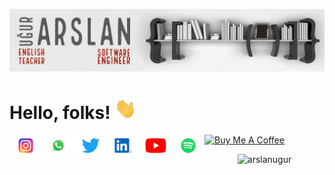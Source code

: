 [![Header](https://github.com/arslanugur/arslanugur/blob/arslan/readme_header.png)](http://linkedin.com/in/-ugurarslan-)

# Hello, folks! <img src="https://github.com/arslanugur/arslanugur/blob/arslan/wave.gif" width="35px">



<!-- LOGOS: https://www.logo.wine/ -->
<a href="https://instagram.com/arslanuguur">
  <img align="left" alt="Arslan Uğur | Instagram" width="52px" src="https://github.com/arslanugur/arslanugur/blob/arslan/Instagram-Logo.svg" />
</a>
<a href="https://wa.me/qr/F4CP7YCCPZCZB1">
  <img align="left" alt="Arslan Uğur | Whatsapp" width="52px" src="https://github.com/arslanugur/arslanugur/blob/arslan/WhatsApp-Logo.svg" />
</a>
<a href="https://twitter.com/arslanuguur">
  <img align="left" alt="Arslan Uğur | Twitter" width="52px" src="https://github.com/arslanugur/arslanugur/blob/arslan/Twitter-Logo.svg" />
</a>
<a href="https://www.linkedin.com/in/-ugurarslan-">
  <img align="left" alt="Arslan's LinkedIN" width="52px" src="https://github.com/arslanugur/arslanugur/blob/arslan/LinkedIn-Logo.svg" />
</a>
<a href="https://www.youtube.com/channel/UChXfUMbl4e5aR0dY5zITLoQ">
  <img align="left" alt="Arslan's Spotify" width="52px" src="https://github.com/arslanugur/arslanugur/blob/arslan/Youtube-Logo.svg" />
</a>
<a href="https://open.spotify.com/user/11139457861">
  <img align="left" alt="Arslan's Spotify" width="52px" src="https://github.com/arslanugur/arslanugur/blob/arslan/Spotify-Logo.svg" />
</a>

<a href="https://www.buymeacoffee.com/arslanugur" target="_blank">
  <img src="https://cdn.buymeacoffee.com/buttons/v2/default-red.png" alt="Buy Me A Coffee" width="150" ></a>


<p align="center"> <img src="https://github-readme-stats.vercel.app/api?username=arslanugur&show_icons=true&theme=gotham" alt="arslanugur" />
